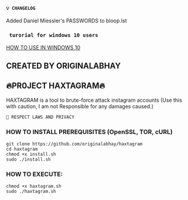 #### ``💡 CHANGELOG ``
Added Daniel Miessler's PASSWORDS to bloop.lst 
### ``` turorial for windows 10 users```
[HOW TO USE IN WINDOWS 10](https://www.youtube.com/watch?v=yi7CHg6gDtk)

## CREATED BY ORIGINALABHAY
## 🔥PR0JECT HAXTAGRAM🔥
HAXTAGRAM is a tool to brute-force attack instagram accounts (Use this with caution, I am not Responsible for any damages caused.)

``
🛑 RESPECT LAWS AND PRIVACY
``

### HOW TO INSTALL PREREQUISITES (OpenSSL, TOR, cURL)
```
git clone https://github.com/originalabhay/haxtagram
cd haxtagram
chmod +x install.sh
sudo ./install.sh
```
### HOW TO EXECUTE:
```
chmod +x haxtagram.sh
sudo ./haxtagram.sh
```



